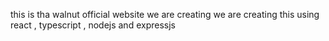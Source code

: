 this is tha walnut official website we are creating we are creating this using react , typescript , nodejs and expressjs 
